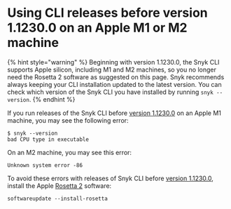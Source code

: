 # Using CLI releases before version 1.1230.0 on an Apple M1 or M2 machine

{% hint style="warning" %}
Beginning with version 1.1230.0, the Snyk CLI supports Apple silicon, including M1 and M2 machines, so you no longer need the Rosetta 2 software as suggested on this page. Snyk recommends always keeping your CLI installation updated to the latest version. You can check which version of the Snyk CLI you have installed by running `snyk --version`.
{% endhint %}

If you run releases of the Snyk CLI before [version 1.1230.0](https://github.com/snyk/cli/releases/tag/v1.1230.0) on an Apple M1 machine, you may see the following error:

```
$ snyk --version
bad CPU type in executable
```

On an M2 machine, you may see this error:

`Unknown system error -86`

To avoid these errors with releases of Snyk CLI before [version 1.1230.0](https://github.com/snyk/cli/releases/tag/v1.1230.0), install the Apple [Rosetta 2](https://support.apple.com/en-gb/HT211861) software:

&#x20;`softwareupdate --install-rosetta`
